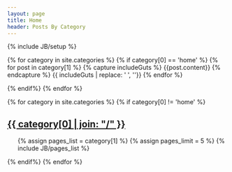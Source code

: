 ```yaml
---
layout: page
title: Home
header: Posts By Category
---
```

{% include JB/setup %}


{% for category in site.categories %} 
  {% if category[0] == 'home' %}
    {% for post in category[1] %} 
      {% capture includeGuts %}
      {{post.content}}
      {% endcapture %}
      {{ includeGuts | replace: '    ', ''}}
    {% endfor %}

  {% endif%}
{% endfor %}

{% for category in site.categories %} 
  {% if category[0] != 'home' %}
  <h2 id="{{ category[0] }}-ref"><a href="{{ BASE_PATH }}/{{category[0]}}-posts">{{ category[0] | join: "/" }}</a></h2>
  
  <ul>
    {% assign pages_list = category[1] %}  
    {% assign pages_limit = 5 %}  
    {% include JB/pages_list %}
  </ul>
  {% endif%}
{% endfor %}

